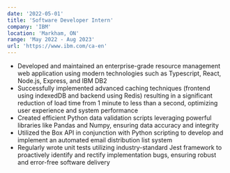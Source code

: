 ```yaml
---
date: '2022-05-01'
title: 'Software Developer Intern'
company: 'IBM'
location: 'Markham, ON'
range: 'May 2022 - Aug 2023'
url: 'https://www.ibm.com/ca-en'
---
```


- Developed and maintained an enterprise-grade resource management web application using modern technologies such as Typescript, React, Node.js, Express, and IBM DB2
- Successfully implemented advanced caching techniques (frontend using indexedDB and backend using Redis) resulting in a significant reduction of load time from 1 minute to less than a second, optimizing user experience and system performance
- Created efficient Python data validation scripts leveraging powerful libraries like Pandas and Numpy, ensuring data accuracy and integrity
- Utilized the Box API in conjunction with Python scripting to develop and implement an automated email distribution list system
- Regularly wrote unit tests utilizing industry-standard Jest framework to proactively identify and rectify implementation bugs, ensuring robust and error-free software delivery
